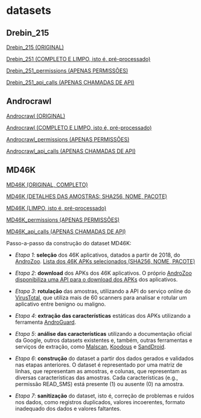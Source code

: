 # datasets

## Drebin_215

[Drebin_215 (ORIGINAL)](https://figshare.com/articles/dataset/Android_malware_dataset_for_machine_learning_2/5854653)

[Drebin_251 (COMPLETO E LIMPO, isto é, pré-processado)](https://github.com/Malware-Hunter/sbseg22_feature_selection/blob/main/datasets/drebin_215_all.csv)

[Drebin_251_permissions (APENAS PERMISSÕES)](https://github.com/Malware-Hunter/sbseg22_feature_selection/blob/main/datasets/drebin_215_permissions.csv)

[Drebin_251_api_calls (APENAS CHAMADAS DE API)](https://github.com/Malware-Hunter/sbseg22_feature_selection/blob/main/datasets/drebin_215_api_calls.csv)

## Androcrawl

[Androcrawl (ORIGINAL)](https://github.com/phretor/ransom.mobi/blob/gh-pages/f/filter.7z)

[Androcrawl (COMPLETO E LIMPO, isto é, pré-processado)](https://github.com/Malware-Hunter/sbseg22_feature_selection/blob/main/datasets/androcrawl_all.csv)

[Androcrawl_permissions (APENAS PERMISSÕES)](https://github.com/Malware-Hunter/sbseg22_feature_selection/blob/main/datasets/androcrawl_permissions.csv)

[Androcrawl_api_calls (APENAS CHAMADAS DE API)](https://github.com/Malware-Hunter/sbseg22_feature_selection/blob/main/datasets/androcrawl_api_calls.csv)

## MD46K

[MD46K (ORIGINAL, COMPLETO)](https://github.com/Malware-Hunter/sbseg22_feature_selection/blob/main/datasets/md46k_original.csv.zip)

[MD46K (DETALHES DAS AMOSTRAS: SHA256, NOME, PACOTE)](https://github.com/Malware-Hunter/sbseg22_feature_selection/blob/main/datasets/md46k_SHA256_nome_pacote.csv.zip)

[MD46K (LIMPO, isto é, pré-processado)](https://github.com/Malware-Hunter/sbseg22_feature_selection/blob/main/datasets/md46k_all.csv.zip)

[MD46K_permissions (APENAS PERMISSÕES)](https://github.com/Malware-Hunter/sbseg22_feature_selection/blob/main/datasets/md46k_permissions.csv.zip)

[MD46K_api_calls (APENAS CHAMADAS DE API)](https://github.com/Malware-Hunter/sbseg22_feature_selection/blob/main/datasets/md46k_api_calls.csv.zip)

Passo-a-passo da construção do dataset MD46K:

- *Etapa 1*:  **seleção** dos 46K aplicativos, datados a partir de 2018, do [AndroZoo](https://androzoo.uni.lu/). [Lista dos 46K APKs selecionados (SHA256, NOME, PACOTE)](https://github.com/Malware-Hunter/sbseg22_feature_selection/blob/main/datasets/md46k_SHA256_nome_pacote.csv.zip)

- *Etapa 2*: **download** dos APKs dos 46K aplicativos. O próprio [AndroZoo disponibiliza uma API para o download dos APKs](https://androzoo.uni.lu/api_doc) dos aplicativos.

- *Etapa 3*: **rotulação** das amostras, utilizando a API do serviço online do [VirusTotal](https://www.virustotal.com), que utiliza mais de 60 scanners para analisar e rotular um aplicativo entre benigno ou maligno.

- *Etapa 4*: **extração das características** estáticas dos APKs utilizando a ferramenta [AndroGuard](https://github.com/androguard/androguard).

- *Etapa 5*: **análise das características** utilizando a documentação oficial da Google, outros datasets existentes e, também, outras ferramentas e serviços de extração, como [Malscan](https://github.com/malscan/malscan), [Koodous](https://koodous.com/) e [SandDroid](http://www.sandroid.com/). 

- *Etapa 6*: **construção** do dataset a partir dos dados gerados e validados nas etapas anteriores. O dataset é representado por uma matriz de linhas, que representam as amostras, e colunas, que representam as diversas características das amostras. Cada características (e.g., permissão READ_SMS) está presente (1) ou ausente (0) na amostra. 

- *Etapa 7*: **sanitização** do dataset, isto é, correção de problemas e ruídos nos dados, como registros duplicados, valores incoerentes, formato inadequado dos dados e valores faltantes.
